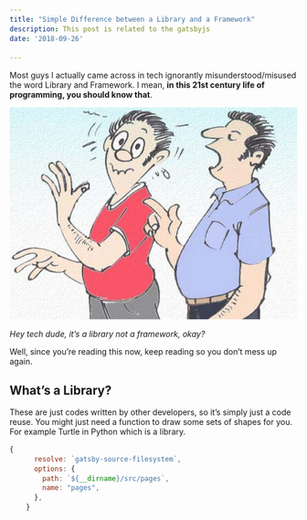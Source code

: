 ```yaml
---
title: "Simple Difference between a Library and a Framework"
description: This post is related to the gatsbyjs
date: '2018-09-26'

---
```


Most guys I actually came across in tech ignorantly misunderstood/misused the word Library and Framework. I mean, **in this 21st century life of programming, you should know that**.

![grass](images/hey.jpeg)

*Hey tech dude, it’s a library not a framework, okay?*

Well, since you’re reading this now, keep reading so you don’t mess up again.

## What’s a Library?
These are just codes written by other developers, so it’s simply just a code reuse. You might just need a function to draw some sets of shapes for you. For example Turtle in Python which is a library.


```javascript
{
      resolve: `gatsby-source-filesystem`,
      options: {
        path: `${__dirname}/src/pages`,
        name: "pages",
      },
    }
```